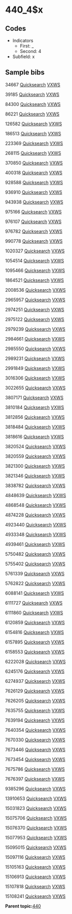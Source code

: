 # 440\_4$x

## Codes

-   Indicators
    -   First: \_
    -   Second: 4
-   Subfield: x

## Sample bibs

34667 [Quicksearch](https://search.library.yale.edu/catalog/34667) [VXWS](http://prodorbis.library.yale.edu:7014/vxws/GetHoldingsService?bibId=34667)

39185 [Quicksearch](https://search.library.yale.edu/catalog/39185) [VXWS](http://prodorbis.library.yale.edu:7014/vxws/GetHoldingsService?bibId=39185)

84300 [Quicksearch](https://search.library.yale.edu/catalog/84300) [VXWS](http://prodorbis.library.yale.edu:7014/vxws/GetHoldingsService?bibId=84300)

86221 [Quicksearch](https://search.library.yale.edu/catalog/86221) [VXWS](http://prodorbis.library.yale.edu:7014/vxws/GetHoldingsService?bibId=86221)

126582 [Quicksearch](https://search.library.yale.edu/catalog/126582) [VXWS](http://prodorbis.library.yale.edu:7014/vxws/GetHoldingsService?bibId=126582)

186513 [Quicksearch](https://search.library.yale.edu/catalog/186513) [VXWS](http://prodorbis.library.yale.edu:7014/vxws/GetHoldingsService?bibId=186513)

223369 [Quicksearch](https://search.library.yale.edu/catalog/223369) [VXWS](http://prodorbis.library.yale.edu:7014/vxws/GetHoldingsService?bibId=223369)

268115 [Quicksearch](https://search.library.yale.edu/catalog/268115) [VXWS](http://prodorbis.library.yale.edu:7014/vxws/GetHoldingsService?bibId=268115)

370850 [Quicksearch](https://search.library.yale.edu/catalog/370850) [VXWS](http://prodorbis.library.yale.edu:7014/vxws/GetHoldingsService?bibId=370850)

400318 [Quicksearch](https://search.library.yale.edu/catalog/400318) [VXWS](http://prodorbis.library.yale.edu:7014/vxws/GetHoldingsService?bibId=400318)

928588 [Quicksearch](https://search.library.yale.edu/catalog/928588) [VXWS](http://prodorbis.library.yale.edu:7014/vxws/GetHoldingsService?bibId=928588)

936910 [Quicksearch](https://search.library.yale.edu/catalog/936910) [VXWS](http://prodorbis.library.yale.edu:7014/vxws/GetHoldingsService?bibId=936910)

943938 [Quicksearch](https://search.library.yale.edu/catalog/943938) [VXWS](http://prodorbis.library.yale.edu:7014/vxws/GetHoldingsService?bibId=943938)

975166 [Quicksearch](https://search.library.yale.edu/catalog/975166) [VXWS](http://prodorbis.library.yale.edu:7014/vxws/GetHoldingsService?bibId=975166)

976107 [Quicksearch](https://search.library.yale.edu/catalog/976107) [VXWS](http://prodorbis.library.yale.edu:7014/vxws/GetHoldingsService?bibId=976107)

976782 [Quicksearch](https://search.library.yale.edu/catalog/976782) [VXWS](http://prodorbis.library.yale.edu:7014/vxws/GetHoldingsService?bibId=976782)

990778 [Quicksearch](https://search.library.yale.edu/catalog/990778) [VXWS](http://prodorbis.library.yale.edu:7014/vxws/GetHoldingsService?bibId=990778)

1020327 [Quicksearch](https://search.library.yale.edu/catalog/1020327) [VXWS](http://prodorbis.library.yale.edu:7014/vxws/GetHoldingsService?bibId=1020327)

1054514 [Quicksearch](https://search.library.yale.edu/catalog/1054514) [VXWS](http://prodorbis.library.yale.edu:7014/vxws/GetHoldingsService?bibId=1054514)

1095466 [Quicksearch](https://search.library.yale.edu/catalog/1095466) [VXWS](http://prodorbis.library.yale.edu:7014/vxws/GetHoldingsService?bibId=1095466)

1864521 [Quicksearch](https://search.library.yale.edu/catalog/1864521) [VXWS](http://prodorbis.library.yale.edu:7014/vxws/GetHoldingsService?bibId=1864521)

2008536 [Quicksearch](https://search.library.yale.edu/catalog/2008536) [VXWS](http://prodorbis.library.yale.edu:7014/vxws/GetHoldingsService?bibId=2008536)

2965957 [Quicksearch](https://search.library.yale.edu/catalog/2965957) [VXWS](http://prodorbis.library.yale.edu:7014/vxws/GetHoldingsService?bibId=2965957)

2974251 [Quicksearch](https://search.library.yale.edu/catalog/2974251) [VXWS](http://prodorbis.library.yale.edu:7014/vxws/GetHoldingsService?bibId=2974251)

2975122 [Quicksearch](https://search.library.yale.edu/catalog/2975122) [VXWS](http://prodorbis.library.yale.edu:7014/vxws/GetHoldingsService?bibId=2975122)

2979239 [Quicksearch](https://search.library.yale.edu/catalog/2979239) [VXWS](http://prodorbis.library.yale.edu:7014/vxws/GetHoldingsService?bibId=2979239)

2984661 [Quicksearch](https://search.library.yale.edu/catalog/2984661) [VXWS](http://prodorbis.library.yale.edu:7014/vxws/GetHoldingsService?bibId=2984661)

2985550 [Quicksearch](https://search.library.yale.edu/catalog/2985550) [VXWS](http://prodorbis.library.yale.edu:7014/vxws/GetHoldingsService?bibId=2985550)

2989231 [Quicksearch](https://search.library.yale.edu/catalog/2989231) [VXWS](http://prodorbis.library.yale.edu:7014/vxws/GetHoldingsService?bibId=2989231)

2991849 [Quicksearch](https://search.library.yale.edu/catalog/2991849) [VXWS](http://prodorbis.library.yale.edu:7014/vxws/GetHoldingsService?bibId=2991849)

3016306 [Quicksearch](https://search.library.yale.edu/catalog/3016306) [VXWS](http://prodorbis.library.yale.edu:7014/vxws/GetHoldingsService?bibId=3016306)

3022655 [Quicksearch](https://search.library.yale.edu/catalog/3022655) [VXWS](http://prodorbis.library.yale.edu:7014/vxws/GetHoldingsService?bibId=3022655)

3807171 [Quicksearch](https://search.library.yale.edu/catalog/3807171) [VXWS](http://prodorbis.library.yale.edu:7014/vxws/GetHoldingsService?bibId=3807171)

3810184 [Quicksearch](https://search.library.yale.edu/catalog/3810184) [VXWS](http://prodorbis.library.yale.edu:7014/vxws/GetHoldingsService?bibId=3810184)

3812856 [Quicksearch](https://search.library.yale.edu/catalog/3812856) [VXWS](http://prodorbis.library.yale.edu:7014/vxws/GetHoldingsService?bibId=3812856)

3818484 [Quicksearch](https://search.library.yale.edu/catalog/3818484) [VXWS](http://prodorbis.library.yale.edu:7014/vxws/GetHoldingsService?bibId=3818484)

3818616 [Quicksearch](https://search.library.yale.edu/catalog/3818616) [VXWS](http://prodorbis.library.yale.edu:7014/vxws/GetHoldingsService?bibId=3818616)

3820524 [Quicksearch](https://search.library.yale.edu/catalog/3820524) [VXWS](http://prodorbis.library.yale.edu:7014/vxws/GetHoldingsService?bibId=3820524)

3820559 [Quicksearch](https://search.library.yale.edu/catalog/3820559) [VXWS](http://prodorbis.library.yale.edu:7014/vxws/GetHoldingsService?bibId=3820559)

3821300 [Quicksearch](https://search.library.yale.edu/catalog/3821300) [VXWS](http://prodorbis.library.yale.edu:7014/vxws/GetHoldingsService?bibId=3821300)

3821346 [Quicksearch](https://search.library.yale.edu/catalog/3821346) [VXWS](http://prodorbis.library.yale.edu:7014/vxws/GetHoldingsService?bibId=3821346)

3838782 [Quicksearch](https://search.library.yale.edu/catalog/3838782) [VXWS](http://prodorbis.library.yale.edu:7014/vxws/GetHoldingsService?bibId=3838782)

4848639 [Quicksearch](https://search.library.yale.edu/catalog/4848639) [VXWS](http://prodorbis.library.yale.edu:7014/vxws/GetHoldingsService?bibId=4848639)

4868548 [Quicksearch](https://search.library.yale.edu/catalog/4868548) [VXWS](http://prodorbis.library.yale.edu:7014/vxws/GetHoldingsService?bibId=4868548)

4874228 [Quicksearch](https://search.library.yale.edu/catalog/4874228) [VXWS](http://prodorbis.library.yale.edu:7014/vxws/GetHoldingsService?bibId=4874228)

4923440 [Quicksearch](https://search.library.yale.edu/catalog/4923440) [VXWS](http://prodorbis.library.yale.edu:7014/vxws/GetHoldingsService?bibId=4923440)

4933348 [Quicksearch](https://search.library.yale.edu/catalog/4933348) [VXWS](http://prodorbis.library.yale.edu:7014/vxws/GetHoldingsService?bibId=4933348)

4939461 [Quicksearch](https://search.library.yale.edu/catalog/4939461) [VXWS](http://prodorbis.library.yale.edu:7014/vxws/GetHoldingsService?bibId=4939461)

5750482 [Quicksearch](https://search.library.yale.edu/catalog/5750482) [VXWS](http://prodorbis.library.yale.edu:7014/vxws/GetHoldingsService?bibId=5750482)

5755402 [Quicksearch](https://search.library.yale.edu/catalog/5755402) [VXWS](http://prodorbis.library.yale.edu:7014/vxws/GetHoldingsService?bibId=5755402)

5761339 [Quicksearch](https://search.library.yale.edu/catalog/5761339) [VXWS](http://prodorbis.library.yale.edu:7014/vxws/GetHoldingsService?bibId=5761339)

5762822 [Quicksearch](https://search.library.yale.edu/catalog/5762822) [VXWS](http://prodorbis.library.yale.edu:7014/vxws/GetHoldingsService?bibId=5762822)

6088141 [Quicksearch](https://search.library.yale.edu/catalog/6088141) [VXWS](http://prodorbis.library.yale.edu:7014/vxws/GetHoldingsService?bibId=6088141)

6111727 [Quicksearch](https://search.library.yale.edu/catalog/6111727) [VXWS](http://prodorbis.library.yale.edu:7014/vxws/GetHoldingsService?bibId=6111727)

6111860 [Quicksearch](https://search.library.yale.edu/catalog/6111860) [VXWS](http://prodorbis.library.yale.edu:7014/vxws/GetHoldingsService?bibId=6111860)

6120859 [Quicksearch](https://search.library.yale.edu/catalog/6120859) [VXWS](http://prodorbis.library.yale.edu:7014/vxws/GetHoldingsService?bibId=6120859)

6154816 [Quicksearch](https://search.library.yale.edu/catalog/6154816) [VXWS](http://prodorbis.library.yale.edu:7014/vxws/GetHoldingsService?bibId=6154816)

6157895 [Quicksearch](https://search.library.yale.edu/catalog/6157895) [VXWS](http://prodorbis.library.yale.edu:7014/vxws/GetHoldingsService?bibId=6157895)

6158553 [Quicksearch](https://search.library.yale.edu/catalog/6158553) [VXWS](http://prodorbis.library.yale.edu:7014/vxws/GetHoldingsService?bibId=6158553)

6222028 [Quicksearch](https://search.library.yale.edu/catalog/6222028) [VXWS](http://prodorbis.library.yale.edu:7014/vxws/GetHoldingsService?bibId=6222028)

6245176 [Quicksearch](https://search.library.yale.edu/catalog/6245176) [VXWS](http://prodorbis.library.yale.edu:7014/vxws/GetHoldingsService?bibId=6245176)

6274937 [Quicksearch](https://search.library.yale.edu/catalog/6274937) [VXWS](http://prodorbis.library.yale.edu:7014/vxws/GetHoldingsService?bibId=6274937)

7626129 [Quicksearch](https://search.library.yale.edu/catalog/7626129) [VXWS](http://prodorbis.library.yale.edu:7014/vxws/GetHoldingsService?bibId=7626129)

7626205 [Quicksearch](https://search.library.yale.edu/catalog/7626205) [VXWS](http://prodorbis.library.yale.edu:7014/vxws/GetHoldingsService?bibId=7626205)

7635755 [Quicksearch](https://search.library.yale.edu/catalog/7635755) [VXWS](http://prodorbis.library.yale.edu:7014/vxws/GetHoldingsService?bibId=7635755)

7639194 [Quicksearch](https://search.library.yale.edu/catalog/7639194) [VXWS](http://prodorbis.library.yale.edu:7014/vxws/GetHoldingsService?bibId=7639194)

7640354 [Quicksearch](https://search.library.yale.edu/catalog/7640354) [VXWS](http://prodorbis.library.yale.edu:7014/vxws/GetHoldingsService?bibId=7640354)

7670330 [Quicksearch](https://search.library.yale.edu/catalog/7670330) [VXWS](http://prodorbis.library.yale.edu:7014/vxws/GetHoldingsService?bibId=7670330)

7673446 [Quicksearch](https://search.library.yale.edu/catalog/7673446) [VXWS](http://prodorbis.library.yale.edu:7014/vxws/GetHoldingsService?bibId=7673446)

7673454 [Quicksearch](https://search.library.yale.edu/catalog/7673454) [VXWS](http://prodorbis.library.yale.edu:7014/vxws/GetHoldingsService?bibId=7673454)

7675786 [Quicksearch](https://search.library.yale.edu/catalog/7675786) [VXWS](http://prodorbis.library.yale.edu:7014/vxws/GetHoldingsService?bibId=7675786)

7676397 [Quicksearch](https://search.library.yale.edu/catalog/7676397) [VXWS](http://prodorbis.library.yale.edu:7014/vxws/GetHoldingsService?bibId=7676397)

9385296 [Quicksearch](https://search.library.yale.edu/catalog/9385296) [VXWS](http://prodorbis.library.yale.edu:7014/vxws/GetHoldingsService?bibId=9385296)

13910653 [Quicksearch](https://search.library.yale.edu/catalog/13910653) [VXWS](http://prodorbis.library.yale.edu:7014/vxws/GetHoldingsService?bibId=13910653)

15031823 [Quicksearch](https://search.library.yale.edu/catalog/15031823) [VXWS](http://prodorbis.library.yale.edu:7014/vxws/GetHoldingsService?bibId=15031823)

15075706 [Quicksearch](https://search.library.yale.edu/catalog/15075706) [VXWS](http://prodorbis.library.yale.edu:7014/vxws/GetHoldingsService?bibId=15075706)

15076370 [Quicksearch](https://search.library.yale.edu/catalog/15076370) [VXWS](http://prodorbis.library.yale.edu:7014/vxws/GetHoldingsService?bibId=15076370)

15077953 [Quicksearch](https://search.library.yale.edu/catalog/15077953) [VXWS](http://prodorbis.library.yale.edu:7014/vxws/GetHoldingsService?bibId=15077953)

15095015 [Quicksearch](https://search.library.yale.edu/catalog/15095015) [VXWS](http://prodorbis.library.yale.edu:7014/vxws/GetHoldingsService?bibId=15095015)

15097116 [Quicksearch](https://search.library.yale.edu/catalog/15097116) [VXWS](http://prodorbis.library.yale.edu:7014/vxws/GetHoldingsService?bibId=15097116)

15105163 [Quicksearch](https://search.library.yale.edu/catalog/15105163) [VXWS](http://prodorbis.library.yale.edu:7014/vxws/GetHoldingsService?bibId=15105163)

15106913 [Quicksearch](https://search.library.yale.edu/catalog/15106913) [VXWS](http://prodorbis.library.yale.edu:7014/vxws/GetHoldingsService?bibId=15106913)

15107818 [Quicksearch](https://search.library.yale.edu/catalog/15107818) [VXWS](http://prodorbis.library.yale.edu:7014/vxws/GetHoldingsService?bibId=15107818)

15108241 [Quicksearch](https://search.library.yale.edu/catalog/15108241) [VXWS](http://prodorbis.library.yale.edu:7014/vxws/GetHoldingsService?bibId=15108241)

**Parent topic:**[440](../../tags/440/440.md)

